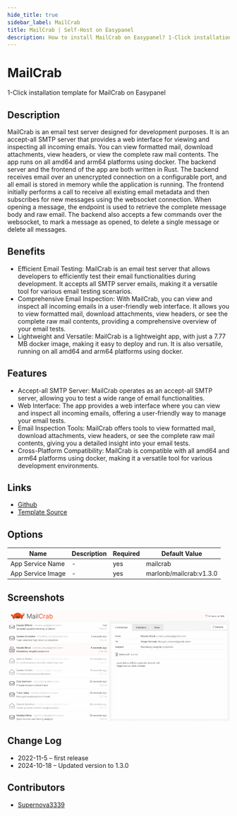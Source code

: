 ```yaml
---
hide_title: true
sidebar_label: MailCrab
title: MailCrab | Self-Host on Easypanel
description: How to install MailCrab on Easypanel? 1-Click installation template for MailCrab on Easypanel
---
```


<!-- generated -->

# MailCrab

1-Click installation template for MailCrab on Easypanel

## Description

MailCrab is an email test server designed for development purposes. It is an accept-all SMTP server that provides a web interface for viewing and inspecting all incoming emails. You can view formatted mail, download attachments, view headers, or view the complete raw mail contents. The app runs on all amd64 and arm64 platforms using docker. The backend server and the frontend of the app are both written in Rust. The backend receives email over an unencrypted connection on a configurable port, and all email is stored in memory while the application is running. The frontend initially performs a call to receive all existing email metadata and then subscribes for new messages using the websocket connection. When opening a message, the endpoint is used to retrieve the complete message body and raw email. The backend also accepts a few commands over the websocket, to mark a message as opened, to delete a single message or delete all messages.

## Benefits

- Efficient Email Testing: MailCrab is an email test server that allows developers to efficiently test their email functionalities during development. It accepts all SMTP server emails, making it a versatile tool for various email testing scenarios.
- Comprehensive Email Inspection: With MailCrab, you can view and inspect all incoming emails in a user-friendly web interface. It allows you to view formatted mail, download attachments, view headers, or see the complete raw mail contents, providing a comprehensive overview of your email tests.
- Lightweight and Versatile: MailCrab is a lightweight app, with just a 7.77 MB docker image, making it easy to deploy and run. It is also versatile, running on all amd64 and arm64 platforms using docker.

## Features

- Accept-all SMTP Server: MailCrab operates as an accept-all SMTP server, allowing you to test a wide range of email functionalities.
- Web Interface: The app provides a web interface where you can view and inspect all incoming emails, offering a user-friendly way to manage your email tests.
- Email Inspection Tools: MailCrab offers tools to view formatted mail, download attachments, view headers, or see the complete raw mail contents, giving you a detailed insight into your email tests.
- Cross-Platform Compatibility: MailCrab is compatible with all amd64 and arm64 platforms using docker, making it a versatile tool for various development environments.

## Links

- [Github](https://github.com/tweedegolf/mailcrab)
- [Template Source](https://github.com/easypanel-io/templates/tree/main/templates/mailcrab)

## Options

Name | Description | Required | Default Value
-|-|-|-
App Service Name | - | yes | mailcrab
App Service Image | - | yes | marlonb/mailcrab:v1.3.0

## Screenshots

![MailCrab Screenshot](./assets/screenshot.png)

## Change Log

- 2022-11-5 – first release
- 2024-10-18 – Updated version to 1.3.0

## Contributors

- [Supernova3339](https://github.com/Supernova3339)
